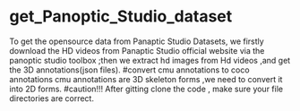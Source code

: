 # get_Panoptic_Studio_dataset
To get the opensource data from Panaptic Studio Datasets, we firstly download the HD videos from Panaptic Studio official website via the panoptic studio toolbox ;then we extract hd images from Hd videos  ,and get the 3D annotations(json files).
#convert cmu annotations to coco annotations
cmu annotations are 3D skeleton forms ,we need to convert it into 2D forms.
#caution!!!
After gitting clone the code , make sure your file directories are correct.

